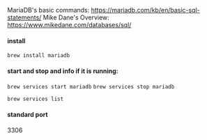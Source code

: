 MariaDB's basic commands: https://mariadb.com/kb/en/basic-sql-statements/
Mike Dane's Overview: https://www.mikedane.com/databases/sql/

#### install

`brew install mariadb`


#### start and stop and info if it is running:

`brew services start mariadb`
`brew services stop mariadb`

`brew services list`

#### standard port

3306


